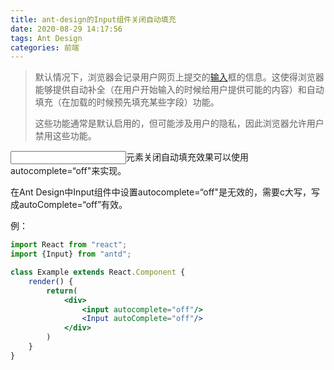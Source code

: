 ```yaml
---
title: ant-design的Input组件关闭自动填充
date: 2020-08-29 14:17:56
tags: Ant Design
categories: 前端
---
```


> 默认情况下，浏览器会记录用户网页上提交的[输入](https://developer.mozilla.org/en-US/docs/Web/HTML/Element/input)框的信息。这使得浏览器能够提供自动补全（在用户开始输入的时候给用户提供可能的内容）和自动填充（在加载的时候预先填充某些字段）功能。
>
> 这些功能通常是默认启用的，但可能涉及用户的隐私，因此浏览器允许用户禁用这些功能。

<input>元素关闭自动填充效果可以使用autocomplete=“off"来实现。

在Ant Design中Input组件中设置autocomplete=“off"是无效的，需要c大写，写成autoComplete=“off”有效。

例：

```jsx
import React from "react";
import {Input} from "antd";

class Example extends React.Component {
	render() {
        return(
        	<div>
            	<input autocomplete="off"/>
            	<Input autoComplete="off"/>
            </div>
        )
    }
}
```

